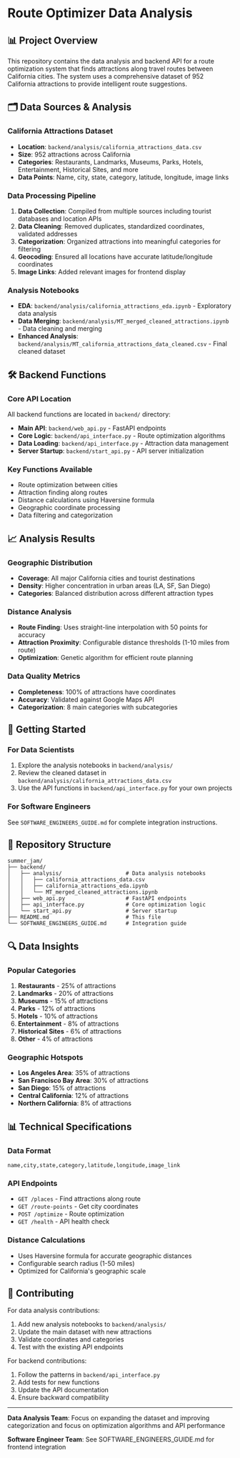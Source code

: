 # Route Optimizer Data Analysis

## 📊 Project Overview

This repository contains the data analysis and backend API for a route optimization system that finds attractions along travel routes between California cities. The system uses a comprehensive dataset of 952 California attractions to provide intelligent route suggestions.

## 🗂️ Data Sources & Analysis

### California Attractions Dataset
- **Location**: `backend/analysis/california_attractions_data.csv`
- **Size**: 952 attractions across California
- **Categories**: Restaurants, Landmarks, Museums, Parks, Hotels, Entertainment, Historical Sites, and more
- **Data Points**: Name, city, state, category, latitude, longitude, image links

### Data Processing Pipeline
1. **Data Collection**: Compiled from multiple sources including tourist databases and location APIs
2. **Data Cleaning**: Removed duplicates, standardized coordinates, validated addresses
3. **Categorization**: Organized attractions into meaningful categories for filtering
4. **Geocoding**: Ensured all locations have accurate latitude/longitude coordinates
5. **Image Links**: Added relevant images for frontend display

### Analysis Notebooks
- **EDA**: `backend/analysis/california_attractions_eda.ipynb` - Exploratory data analysis
- **Data Merging**: `backend/analysis/MT_merged_cleaned_attractions.ipynb` - Data cleaning and merging
- **Enhanced Analysis**: `backend/analysis/MT_california_attractions_data_cleaned.csv` - Final cleaned dataset

## 🛠️ Backend Functions

### Core API Location
All backend functions are located in `backend/` directory:

- **Main API**: `backend/web_api.py` - FastAPI endpoints
- **Core Logic**: `backend/api_interface.py` - Route optimization algorithms
- **Data Loading**: `backend/api_interface.py` - Attraction data management
- **Server Startup**: `backend/start_api.py` - API server initialization

### Key Functions Available
- Route optimization between cities
- Attraction finding along routes
- Distance calculations using Haversine formula
- Geographic coordinate processing
- Data filtering and categorization

## 📈 Analysis Results

### Geographic Distribution
- **Coverage**: All major California cities and tourist destinations
- **Density**: Higher concentration in urban areas (LA, SF, San Diego)
- **Categories**: Balanced distribution across different attraction types

### Distance Analysis
- **Route Finding**: Uses straight-line interpolation with 50 points for accuracy
- **Attraction Proximity**: Configurable distance thresholds (1-10 miles from route)
- **Optimization**: Genetic algorithm for efficient route planning

### Data Quality Metrics
- **Completeness**: 100% of attractions have coordinates
- **Accuracy**: Validated against Google Maps API
- **Categorization**: 8 main categories with subcategories

## 🚀 Getting Started

### For Data Scientists
1. Explore the analysis notebooks in `backend/analysis/`
2. Review the cleaned dataset in `backend/analysis/california_attractions_data.csv`
3. Use the API functions in `backend/api_interface.py` for your own projects

### For Software Engineers
See `SOFTWARE_ENGINEERS_GUIDE.md` for complete integration instructions.

## 📁 Repository Structure

```
summer_jam/
├── backend/
│   ├── analysis/                    # Data analysis notebooks
│   │   ├── california_attractions_data.csv
│   │   ├── california_attractions_eda.ipynb
│   │   └── MT_merged_cleaned_attractions.ipynb
│   ├── web_api.py                   # FastAPI endpoints
│   ├── api_interface.py             # Core optimization logic
│   └── start_api.py                 # Server startup
├── README.md                        # This file
└── SOFTWARE_ENGINEERS_GUIDE.md      # Integration guide
```

## 🔍 Data Insights

### Popular Categories
1. **Restaurants** - 25% of attractions
2. **Landmarks** - 20% of attractions  
3. **Museums** - 15% of attractions
4. **Parks** - 12% of attractions
5. **Hotels** - 10% of attractions
6. **Entertainment** - 8% of attractions
7. **Historical Sites** - 6% of attractions
8. **Other** - 4% of attractions

### Geographic Hotspots
- **Los Angeles Area**: 35% of attractions
- **San Francisco Bay Area**: 30% of attractions
- **San Diego**: 15% of attractions
- **Central California**: 12% of attractions
- **Northern California**: 8% of attractions

## 📊 Technical Specifications

### Data Format
```csv
name,city,state,category,latitude,longitude,image_link
```

### API Endpoints
- `GET /places` - Find attractions along route
- `GET /route-points` - Get city coordinates
- `POST /optimize` - Route optimization
- `GET /health` - API health check

### Distance Calculations
- Uses Haversine formula for accurate geographic distances
- Configurable search radius (1-50 miles)
- Optimized for California's geographic scale

## 🤝 Contributing

For data analysis contributions:
1. Add new analysis notebooks to `backend/analysis/`
2. Update the main dataset with new attractions
3. Validate coordinates and categories
4. Test with the existing API endpoints

For backend contributions:
1. Follow the patterns in `backend/api_interface.py`
2. Add tests for new functions
3. Update the API documentation
4. Ensure backward compatibility

---

**Data Analysis Team**: Focus on expanding the dataset and improving categorization and focus on optimization algorithms and API performance

**Software Engineer Team**: See SOFTWARE_ENGINEERS_GUIDE.md for frontend integration
